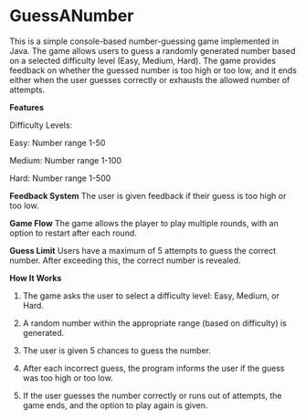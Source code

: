 # GuessANumber
This is a simple console-based number-guessing game implemented in Java. The game allows users to guess a randomly generated number based on a selected difficulty level (Easy, Medium, Hard). The game provides feedback on whether the guessed number is too high or too low, and it ends either when the user guesses correctly or exhausts the allowed number of attempts.

**Features**

Difficulty Levels:

  Easy: Number range 1-50

  Medium: Number range 1-100

  Hard: Number range 1-500

**Feedback System** The user is given feedback if their guess is too high or too low.

**Game Flow** The game allows the player to play multiple rounds, with an option to restart after each round.

**Guess Limit** Users have a maximum of 5 attempts to guess the correct number. After exceeding this, the correct number is revealed.

**How It Works**
  1. The game asks the user to select a difficulty level: Easy, Medium, or Hard.

  2. A random number within the appropriate range (based on difficulty) is generated.

  3. The user is given 5 chances to guess the number.

  4. After each incorrect guess, the program informs the user if the guess was too high or too low.

  5. If the user guesses the number correctly or runs out of attempts, the game ends, and the option to play again is given.
